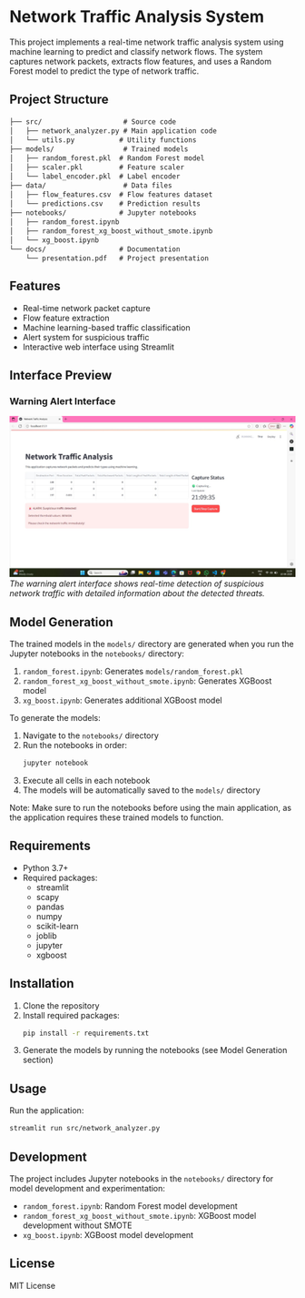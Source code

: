# Network Traffic Analysis System

This project implements a real-time network traffic analysis system using machine learning to predict and classify network flows. The system captures network packets, extracts flow features, and uses a Random Forest model to predict the type of network traffic.

## Project Structure

```
├── src/                    # Source code
│   ├── network_analyzer.py # Main application code
│   └── utils.py           # Utility functions
├── models/                 # Trained models
│   ├── random_forest.pkl  # Random Forest model
│   ├── scaler.pkl         # Feature scaler
│   └── label_encoder.pkl  # Label encoder
├── data/                   # Data files
│   ├── flow_features.csv  # Flow features dataset
│   └── predictions.csv    # Prediction results
├── notebooks/             # Jupyter notebooks
│   ├── random_forest.ipynb
│   ├── random_forest_xg_boost_without_smote.ipynb
│   └── xg_boost.ipynb
└── docs/                  # Documentation
    └── presentation.pdf   # Project presentation
```

## Features

- Real-time network packet capture
- Flow feature extraction
- Machine learning-based traffic classification
- Alert system for suspicious traffic
- Interactive web interface using Streamlit

## Interface Preview

### Warning Alert Interface
![Warning Alert Interface](docs/images/warning_alert.jpg)
*The warning alert interface shows real-time detection of suspicious network traffic with detailed information about the detected threats.*

## Model Generation

The trained models in the `models/` directory are generated when you run the Jupyter notebooks in the `notebooks/` directory:

1. `random_forest.ipynb`: Generates `models/random_forest.pkl`
2. `random_forest_xg_boost_without_smote.ipynb`: Generates XGBoost model
3. `xg_boost.ipynb`: Generates additional XGBoost model

To generate the models:
1. Navigate to the `notebooks/` directory
2. Run the notebooks in order:
   ```bash
   jupyter notebook
   ```
3. Execute all cells in each notebook
4. The models will be automatically saved to the `models/` directory

Note: Make sure to run the notebooks before using the main application, as the application requires these trained models to function.

## Requirements

- Python 3.7+
- Required packages:
  - streamlit
  - scapy
  - pandas
  - numpy
  - scikit-learn
  - joblib
  - jupyter
  - xgboost

## Installation

1. Clone the repository
2. Install required packages:
   ```bash
   pip install -r requirements.txt
   ```
3. Generate the models by running the notebooks (see Model Generation section)

## Usage

Run the application:
```bash
streamlit run src/network_analyzer.py
```

## Development

The project includes Jupyter notebooks in the `notebooks/` directory for model development and experimentation:
- `random_forest.ipynb`: Random Forest model development
- `random_forest_xg_boost_without_smote.ipynb`: XGBoost model development without SMOTE
- `xg_boost.ipynb`: XGBoost model development

## License

MIT License 
